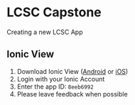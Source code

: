 # LCSC Capstone

Creating a new LCSC App

## Ionic View

1. Download Ionic View ([Android](https://play.google.com/store/apps/details?id=com.ionicframework.view&hl=en) or [iOS](https://itunes.apple.com/us/app/ionic-view-test-ionic-apps/id1271789931?mt=8))
2. Login with your Ionic Account
3. Enter the app ID:
`8eeb6992`
4. Please leave feedback when possible